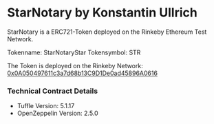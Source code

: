 # StarNotary by Konstantin Ullrich
StarNotary is a ERC721-Token deployed on the Rinkeby Ethereum Test Network.

Tokenname: StarNotaryStar
Tokensymbol: STR

The Token is deployed on the Rinkeby Network: [0x0A050497611c3a7d68b13C9D1De0ad45896A0616](https://rinkeby.etherscan.io/address/0x0A050497611c3a7d68b13C9D1De0ad45896A0616)

### Technical Contract Details
- Tuffle Version: 5.1.17
- OpenZeppelin Version: 2.5.0